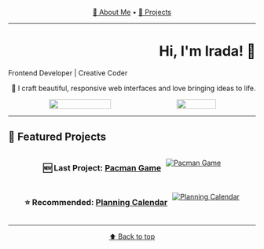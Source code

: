 <p align="center">
  <a href="#slide-1">👋 About Me</a> • 
  <a href="#slide-2">📁 Projects</a>
</p>

---

<!-- Slide 1 -->
<h1 id="slide-1" align="right">Hi, I'm Irada! 👋</h1>

<p>Frontend Developer | Creative Coder</p>
<p align="right">🎨 I craft beautiful, responsive web interfaces and love bringing ideas to life.</p>

<div align="center" style="display: flex; justify-content: center; flex-wrap: wrap; gap: 10px;">
  <img src="https://github-readme-stats.vercel.app/api?username=Ira4a&show_icons=true&theme=dark" width="50%" />
  <img src="https://github-readme-stats.vercel.app/api/top-langs/?username=Ira4a&layout=compact&theme=dark" width="40%" />
</div>

---

<!-- Slide 2 -->

<h2 id="slide-2">📁 Featured Projects</h2>

<div align="center" style="display: flex; justify-content: center; flex-wrap: wrap; gap: 10px;">
  
### 🆕 Last Project: [Pacman Game](https://github.com/Ira4a/Pacman-Game)
[![Pacman Game](https://github-readme-stats.vercel.app/api/pin/?username=Ira4a&repo=Pacman-Game&theme=dark)](https://github.com/Ira4a/Messenger)

### ⭐ Recommended: [Planning Calendar](https://github.com/Ira4a/Planning-calendar)
[![Planning Calendar](https://github-readme-stats.vercel.app/api/pin/?username=Ira4a&repo=Planning-calendar&theme=dark)](https://github.com/Ira4a/Planning-calendar)

</div>

---

<p align="center"><a href="#slide-1">⬆️ Back to top</a></p>
